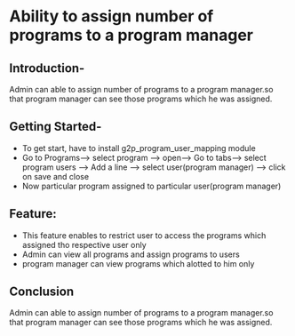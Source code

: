 # Ability to assign number of programs to a program manager

## Introduction-

Admin can able to assign number of programs to a program manager.so that program manager can see those
programs which he was assigned.

## Getting Started-

- To get start, have to install g2p_program_user_mapping module
- Go to Programs--> select program --> open--> Go to tabs--> select program users --> Add a line --> select
  user(program manager) --> click on save and close
- Now particular program assigned to particular user(program manager)

## Feature:

- This feature enables to restrict user to access the programs which assigned tho respective user only
- Admin can view all programs and assign programs to users
- program manager can view programs which alotted to him only

## Conclusion

Admin can able to assign number of programs to a program manager.so that program manager can see those
programs which he was assigned.
